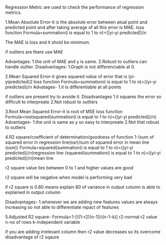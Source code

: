 Regression Metric are used to check the performance of regression metrics.

1.Mean Absolute Error-it is the absolute error between atual point and predicted point and after taking average of all this error is MAE.
loss function
Formula=summation(i is equal to 1 to n)=(|yi-yi predicted|)/n

The MAE is loss and it shold be minimum. 

if outliers are there use MAE

Advantages:
1.the unit of MAE and y is same. 
2.Robust to outliers.can handle outlier.
Disadvantages:
1.Graph is not differenciable at 0.

2.Mean Squared Error-it gives squared value of error that is (yi-yipredicted)2
loss function
Formula=summation(i is equal to 1 to n)=((yi-yi predicted))/n
Advatages-
1.it is differentiable at all points 

if outliers are present try to avoide it.
Disadvantages
1.it squares the error so difficult to interpreate
2.Not robust to outliers

3.Root Mean Squared Error-it is root of MSE 
loss function
Formula=rootsquared(summation(i is equal to 1 to n)=((yi-yi predicted))/n) 
Advantages-
1.the unit is same as y so easy to interpreate
2.Not that robust to outliers

4.R2 square/coefficient of determination/goodness of function
1-(sum of squared error in regression line(ssr)/sum of squared error in mean line (ssm))
Formula=squared(summation(i is equal to 1 to n)=((yi-yi predicted))/n)regression line /squared(summation(i is equal to 1 to n)=((yi-yi predicted))/n)mean line

r2 square value lies between 0 to 1 and higher values are good  

r2 square will be negative when model is performing very bad 

if r2 square is 0.80 means  explain 80 of variance in output column is able to explained in output column

Disadvantages-
1.whenever we are adding new features values are always increasing so not able to differentiate mpact of features

5.Adjusted R2 square-
Formula=1-[((1-r2)(n-1))/(n-1-k)]
r2-normal r2 value
n-no of rows
k-independent variable 

if you are adding irrelevant column then r2 value decreases so its overcome disadvantage of r2 sqaure 

 
